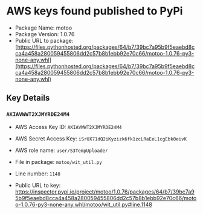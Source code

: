 # AWS keys found published to PyPi

* Package Name: motoo
* Package Version: 1.0.76
* Public URL to package: [https://files.pythonhosted.org/packages/64/b7/39bc7a95b9f5eaebd8cca4a458a280059455806dd2c57b8b1ebb92e70c66/motoo-1.0.76-py3-none-any.whl](https://files.pythonhosted.org/packages/64/b7/39bc7a95b9f5eaebd8cca4a458a280059455806dd2c57b8b1ebb92e70c66/motoo-1.0.76-py3-none-any.whl)

## Key Details

### `AKIAVWWT2XJMYRDE24M4`

* AWS Access Key ID: `AKIAVWWT2XJMYRDE24M4`
* AWS Secret Access Key: `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` 
* AWS role name: `user/S3TempUploader`
* File in package: `motoo/wit_util.py`
* Line number: `1148`

* Public URL to key: https://inspector.pypi.io/project/motoo/1.0.76/packages/64/b7/39bc7a95b9f5eaebd8cca4a458a280059455806dd2c57b8b1ebb92e70c66/motoo-1.0.76-py3-none-any.whl/motoo/wit_util.py#line.1148


